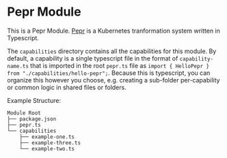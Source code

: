 # Pepr Module

This is a Pepr Module. [Pepr](https://github.com/defenseunicorns/pepr) is a Kubernetes tranformation system
written in Typescript.

The `capabilities` directory contains all the capabilities for this module. By default,
a capability is a single typescript file in the format of `capability-name.ts` that is
imported in the root `pepr.ts` file as `import { HelloPepr } from "./capabilities/hello-pepr";`.
Because this is typescript, you can organize this however you choose, e.g. creating a sub-folder
per-capability or common logic in shared files or folders.

Example Structure:

```
Module Root
├── package.json
├── pepr.ts
└── capabilities
    ├── example-one.ts
    ├── example-three.ts
    └── example-two.ts
```
